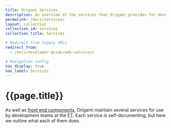 ```yaml
---
title: Origami Services
description: An overview of the services that Origami provides for development teams at the FT.
permalink: /docs/services/
layout: collection
collection_id: services
collection_title: Services

# Redirect from legacy URLs
redirect_from:
  - /docs/developer-guide/web-services/

# Navigation config
nav_display: true
nav_label: Services
---
```



# {{page.title}}

As well as [front end components](/docs/components), Origami maintain several services for use by development teams at the <abbr title="Financial Times">FT</abbr>. Each service is self-documenting, but here we outline what each of them does.
